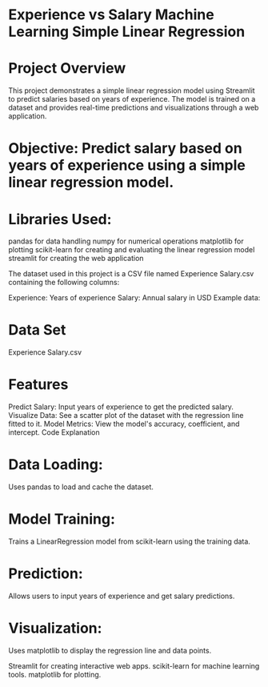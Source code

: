 
# Experience vs Salary Machine Learning Simple Linear Regression 
# Project Overview

This project demonstrates a simple linear regression model using Streamlit to predict salaries based on years of experience. The model is trained on a dataset and provides real-time predictions and visualizations through a web application.

# Objective: Predict salary based on years of experience using a simple linear regression model.
# Libraries Used:
pandas for data handling
numpy for numerical operations
matplotlib for plotting
scikit-learn for creating and evaluating the linear regression model
streamlit for creating the web application


The dataset used in this project is a CSV file named Experience Salary.csv containing the following columns:

Experience: Years of experience
Salary: Annual salary in USD
Example data:
# Data Set
Experience Salary.csv



# Features

Predict Salary: Input years of experience to get the predicted salary.
Visualize Data: See a scatter plot of the dataset with the regression line fitted to it.
Model Metrics: View the model's accuracy, coefficient, and intercept.
Code Explanation

# Data Loading: 
  Uses pandas to load and cache the dataset.
# Model Training: 
  Trains a LinearRegression model from scikit-learn using the training data.
# Prediction: 
  Allows users to input years of experience and get salary predictions.
# Visualization: 
  Uses matplotlib to display the regression line and data points.



Streamlit for creating interactive web apps.
scikit-learn for machine learning tools.
matplotlib for plotting.
